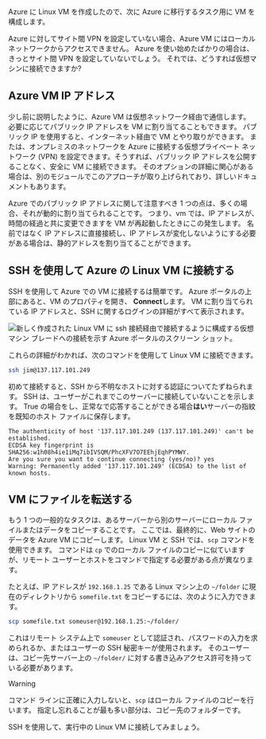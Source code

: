 Azure に Linux VM を作成したので、次に Azure に移行するタスク用に VM を構成します。

Azure に対してサイト間 VPN を設定していない場合、Azure VM にはローカル ネットワークからアクセスできません。 Azure を使い始めたばかりの場合は、きっとサイト間 VPN を設定していないでしょう。 それでは、どうすれば仮想マシンに接続できますか?

## <a name="azure-vm-ip-addresses"></a>Azure VM IP アドレス

少し前に説明したように、Azure VM は仮想ネットワーク経由で通信します。 必要に応じてパブリック IP アドレスを VM に割り当てることもできます。 パブリック IP を使用すると、インターネット経由で VM とやり取りができます。 または、オンプレミスのネットワークを Azure に接続する仮想プライベート ネットワーク (VPN) を設定できます。そうすれば、パブリック IP アドレスを公開することなく、安全に VM に接続できます。 そのオプションの詳細に関心がある場合は、別のモジュールでこのアプローチが取り上げられており、詳しいドキュメントもあります。

Azure でのパブリック IP アドレスに関して注意すべき 1 つの点は、多くの場合、それが動的に割り当てられることです。 つまり、vm では、IP アドレスが、時間の経過と共に変更できますを VM が再起動したときにこの発生します。 名前ではなく IP アドレスに直接接続し、IP アドレスが変化しないようにする必要がある場合は、静的アドレスを割り当てることができます。

## <a name="connect-to-an-azure-linux-vm-with-ssh"></a>SSH を使用して Azure の Linux VM に接続する

SSH を使用して Azure での VM に接続するは簡単です。 Azure ポータルの上部にあると、VM のプロパティを開き、 **Connect**します。 VM に割り当てられている IP アドレスと、SSH に関するログインの詳細がすべて表示されます。 

![新しく作成された Linux VM に ssh 接続経由で接続するように構成する仮想マシン ブレードへの接続を示す Azure ポータルのスクリーン ショット。](../media/5-connect-ssh.png)

これらの詳細がわかれば、次のコマンドを使用して Linux VM に接続できます。

```bash
ssh jim@137.117.101.249
```

初めて接続すると、SSH から不明なホストに対する認証についてたずねられます。 SSH は、ユーザーがこれまでこのサーバーに接続していないことを示します。 True の場合をし、正常なで応答することができる場合**はい**サーバーの指紋を既知のホスト ファイルに保存します。

```output
The authenticity of host '137.117.101.249 (137.117.101.249)' can't be established.
ECDSA key fingerprint is SHA256:w1h08h4ie1iMq7ibIVSQM/PhcXFV7O7EEhjEqhPYMWY.
Are you sure you want to continue connecting (yes/no)? yes
Warning: Permanently added '137.117.101.249' (ECDSA) to the list of known hosts.
```

## <a name="transferring-files-to-the-vm"></a>VM にファイルを転送する

もう 1 つの一般的なタスクは、あるサーバーから別のサーバーにローカル ファイルまたはデータをコピーすることです。 ここでは、最終的に、Web サイトのデータを Azure VM にコピーします。 Linux VM と SSH では、`scp` コマンドを使用できます。 コマンドは `cp` でのローカル ファイルのコピーに似ていますが、リモート ユーザーとホストをコマンドで指定する必要がある点が異なります。

たとえば、IP アドレスが `192.168.1.25` である Linux マシン上の `~/folder` に現在のディレクトリから `somefile.txt` をコピーするには、次のように入力できます。

```bash
scp somefile.txt someuser@192.168.1.25:~/folder/
```

これはリモート システム上で `someuser` として認証され、パスワードの入力を求められるか、またはユーザーの SSH 秘密キーが使用されます。 そのユーザーは、コピー先サーバー上の `~/folder/` に対する書き込みアクセス許可を持っている必要があります。

> [!WARNING]
> コマンド ラインに正確に入力しないと、`scp` はローカル ファイルのコピーを行います。 指定し忘れることが最も多い部分は、コピー先のフォルダーです。

SSH を使用して、実行中の Linux VM に接続してみましょう。